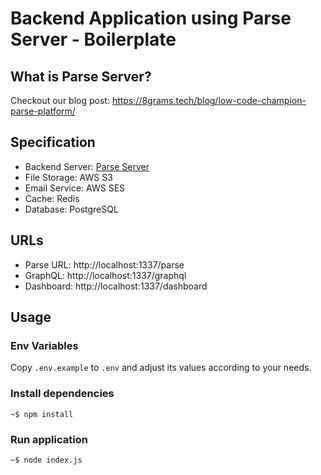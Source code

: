 # Backend Application using Parse Server - Boilerplate

## What is Parse Server?
Checkout our blog post: https://8grams.tech/blog/low-code-champion-parse-platform/

## Specification

- Backend Server: [Parse Server](https://parseplatform.org/)
- File Storage: AWS S3
- Email Service: AWS SES
- Cache: Redis
- Database: PostgreSQL

## URLs

- Parse URL: http://localhost:1337/parse
- GraphQL: http://localhost:1337/graphql
- Dashboard: http://localhost:1337/dashboard
## Usage

### Env Variables

Copy `.env.example` to `.env` and adjust its values according to your needs.

### Install dependencies

```
~$ npm install
```

### Run application

```
~$ node index.js
```
